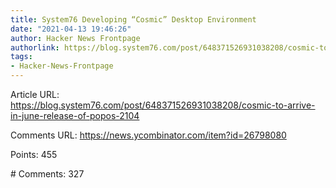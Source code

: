 ```yaml
---
title: System76 Developing “Cosmic” Desktop Environment
date: "2021-04-13 19:46:26"
author: Hacker News Frontpage
authorlink: https://blog.system76.com/post/648371526931038208/cosmic-to-arrive-in-june-release-of-popos-2104
tags:
- Hacker-News-Frontpage
---
```


<p>Article URL: <a href="https://blog.system76.com/post/648371526931038208/cosmic-to-arrive-in-june-release-of-popos-2104">https://blog.system76.com/post/648371526931038208/cosmic-to-arrive-in-june-release-of-popos-2104</a></p>
<p>Comments URL: <a href="https://news.ycombinator.com/item?id=26798080">https://news.ycombinator.com/item?id=26798080</a></p>
<p>Points: 455</p>
<p># Comments: 327</p>
